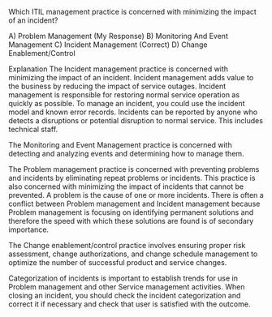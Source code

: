 Which ITIL management practice is concerned with minimizing the impact of an incident?

A) Problem Management (My Response)
B) Monitoring And Event Management
C) Incident Management (Correct)
D) Change Enablement/Control

Explanation
The Incident management practice is concerned with minimizing the impact of an incident. Incident management adds value to the business by reducing the impact of service outages. Incident management is responsible for restoring normal service operation as quickly as possible. To manage an incident, you could use the incident model and known error records. Incidents can be reported by anyone who detects a disruptions or potential disruption to normal service. This includes technical staff.

The Monitoring and Event Management practice is concerned with detecting and analyzing events and determining how to manage them.

The Problem management practice is concerned with preventing problems and incidents by eliminating repeat problems or incidents. This practice is also concerned with minimizing the impact of incidents that cannot be prevented. A problem is the cause of one or more incidents. There is often a conflict between Problem management and Incident management because Problem management is focusing on identifying permanent solutions and therefore the speed with which these solutions are found is of secondary importance.

The Change enablement/control practice involves ensuring proper risk assessment, change authorizations, and change schedule management to optimize the number of successful product and service changes.

Categorization of incidents is important to establish trends for use in Problem management and other Service management activities. When closing an incident, you should check the incident categorization and correct it if necessary and check that user is satisfied with the outcome.
